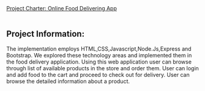 <!DOCTYPE html>
<html lang="en">
<head>
  <meta charset="utf-8">
  <link rel="stylesheet" 
  href="https://stackpath.bootstrapcdn.com/bootstrap/4.3.1/css/bootstrap.min.css">
  <link rel="stylesheet" href="https://stackpath.bootstrapcdn.com/bootstrap/4.3.1/js/bootstrap.min.js">
  <link rel="stylesheet" href="https://stackpath.bootstrapcdn.com/bootstrap/4.3.1/js/bootstrap.bundle.min.js">
</head>
<body>
<div class="container-fluid">
<nav class="navbar navbar-expand-lg navbar-light fixed-top py-3" id="mainNav">
        <a class="navbar-brand js-scroll-trigger" href="#">           
            Project Charter: Online Food Delivering App
        </a>
        </nav>
<br>
<h2>Project Information:</h2>
<p>The implementation employs HTML,CSS,Javascript,Node.Js,Express and Bootstrap. 
We explored these technology areas and implemented them in the food delivery application. 
Using this web application user can browse through list of available products in the store and order them.
User can login and add food to the cart and proceed to check out for delivery. User can browse the detailed information about a product.</p>
<br>